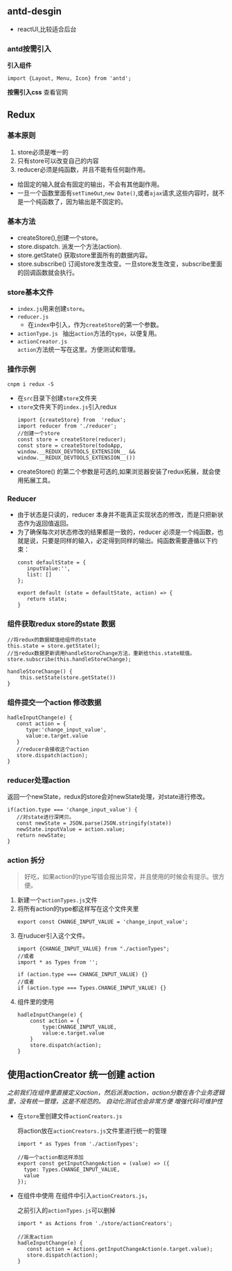 ## antd-desgin 
- reactUl,比较适合后台
### antd按需引入
 **引入组件**
 
    import {Layout, Menu, Icon} from 'antd';
 **按需引入css**
    查看官网
## Redux

### 基本原则
1. store必须是唯一的
2. 只有store可以改变自己的内容
3. reducer必须是纯函数，并且不能有任何副作用。
  - 给固定的输入就会有固定的输出，不会有其他副作用。
  - 一旦一个函数里面有`setTimeOut`,`new Date()`,或者`ajax`请求,这些内容时，就不是一个纯函数了，因为输出是不固定的。

### 基本方法
- createStore(),创建一个store。
- store.dispatch. 派发一个方法(action).
- store.getState() 获取store里面所有的数据内容。
- store.subscribe() 订阅store发生改变。一旦store发生改变，subscribe里面的回调函数就会执行。

### store基本文件
- `index.js`用来创建`store`。
- `reducer.js`
  - 在`index`中引入，作为`createStore`的第一个参数。
- `actionType.js `
    抽出`action`方法的`type`，以便复用。
- `actionCreator.js`   
    `action`方法统一写在这里。方便测试和管理。  
  

### 操作示例
```
cnpm i redux -S
```
- 在`src`目录下创建`store`文件夹
- `store`文件夹下的`index.js`引入redux
    ```
    import {createStore} from  'redux';
    import reducer from './reducer';
    //创建一个store
    const store = createStore(reducer);
    const store = createStore(todoApp,  window.__REDUX_DEVTOOLS_EXTENSION__ && window.__REDUX_DEVTOOLS_EXTENSION__())   
    ```
- createStore() 的第二个参数是可选的,如果浏览器安装了redux拓展，就会使用拓展工具。    
### Reducer
- 由于状态是只读的，reducer 本身并不能真正实现状态的修改，而是只把新状态作为返回值返回。
- 为了确保每次对状态修改的结果都是一致的，reducer 必须是一个纯函数，也就是说，只要是同样的输入，必定得到同样的输出。纯函数需要遵循以下约束：
    ```
    const defaultState = {
       inputValue:'',
       list: []
    };
   
   export default (state = defaultState, action) => {
       return state;
   }
   ```
 ### 组件获取redux store的state 数据
 ```
 //将redux的数据赋值给组件的state
 this.state = store.getState();
 //当redux数据更新调用handleStoreChange方法，重新给this.state赋值。
 store.subscribe(this.handleStoreChange);
 
 handleStoreChange() {
     this.setState(store.getState())
 }
 ```  
 ### 组件提交一个action 修改数据
 ```
 hadleInputChange(e) {
    const action = {
       type:'change_input_value',
       value:e.target.value
    }
    //reducer会接收这个action
    store.dispatch(action);
 }
 ```
 ### reducer处理action
 返回一个newState，redux的store会对newState处理，对state进行修改。
 ```
 if(action.type === 'change_input_value') {
    //对state进行深拷贝。
    const newState = JSON.parse(JSON.stringify(state))
    newState.inputValue = action.value;
    return newState;
 }
 ```
 ### action 拆分
 
 >好吃，如果action的type写错会报出异常，并且使用的时候会有提示。很方便。
 
 1. 新建一个`actionTypes.js`文件
 2. 将所有action的type都这样写在这个文件夹里
     ```
     export const CHANGE_INPUT_VALUE = 'change_input_value';
     ```
 3. 在ruducer引入这个文件。
     ```
     import {CHANGE_INPUT_VALUE} from "./actionTypes";
     //或者
     import * as Types from '';
     
     if (action.type === CHANGE_INPUT_VALUE) {}
     //或者
     if (action.type === Types.CHANGE_INPUT_VALUE) {}
     
     ```
 4. 组件里的使用
    ```
    hadleInputChange(e) {
        const action = {
            type:CHANGE_INPUT_VALUE,
            value:e.target.value
        }
        store.dispatch(action);
    }
    ```
 
 ## 使用actionCreator 统一创建 action   
   *之前我们在组件里直接定义action，然后派发action，action分散在各个业务逻辑里，没有统一管理，这是不规范的。*
   *自动化测试也会非常方便*
   *增强代码可维护性*
   
- 在`store`里创建文件`actionCreators.js`

    将action放在`actionCreators.js`文件里进行统一的管理
   
    ```
    import * as Types from './actionTypes';
     
    //每一个action都这样添加  
    export const getInputChangeAction = (value) => ({
      type: Types.CHANGE_INPUT_VALUE,
      value
    });
    ```
 - 在组件中使用
     在组件中引入`actionCreators.js`，
    
     之前引入的`actionTypes.js`可以删掉
     ```
     import * as Actions from './store/actionCreators';
    
     //派发action
     hadleInputChange(e) {
        const action = Actions.getInputChangeAction(e.target.value);
        store.dispatch(action);
     }
     ```